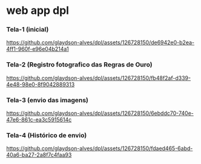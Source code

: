 # web app dpl

### Tela-1 (inicial)
https://github.com/glaydson-alves/dpl/assets/126728150/de6942e0-b2ea-4ff1-960f-e96e04b214a1
### Tela-2 (Registro fotografico das Regras de Ouro)
https://github.com/glaydson-alves/dpl/assets/126728150/fb48f2af-d339-4e48-98e0-8f9042889313
### Tela-3 (envio das imagens)
https://github.com/glaydson-alves/dpl/assets/126728150/6ebddc70-740e-47e6-861c-ea3c5915614c
### Tela-4 (Histórico de envio)
https://github.com/glaydson-alves/dpl/assets/126728150/fdaed465-6abd-40a6-ba27-2a8f7c4faa93
